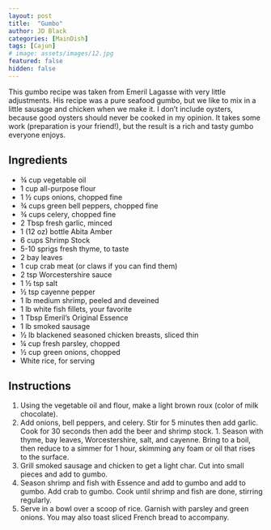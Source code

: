 ```yaml
---
layout: post
title:  "Gumbo"
author: JD Black
categories: [MainDish]
tags: [Cajun]
# image: assets/images/12.jpg
featured: false
hidden: false
---
```


This gumbo recipe was taken from Emeril Lagasse with very little adjustments.  His recipe was a pure seafood gumbo, but we like to mix in a little sausage and chicken when we make it.  I don’t include oysters, because good oysters should never be cooked in my opinion.  It takes some work (preparation is your friend!), but the result is a rich and tasty gumbo everyone enjoys.

## Ingredients
- ¾ cup vegetable oil
- 1 cup all-purpose flour
- 1 ½ cups onions, chopped fine
- ¾ cups green bell peppers, chopped fine
- ¾ cups celery, chopped fine
- 2 Tbsp fresh garlic, minced
- 1 (12 oz) bottle Abita Amber
- 6 cups Shrimp Stock
- 5-10 sprigs fresh thyme, to taste
- 2 bay leaves
- 1 cup crab meat (or claws if you can find them)
- 2 tsp Worcestershire sauce
- 1 ½ tsp salt
- ½ tsp cayenne pepper
- 1 lb medium shrimp, peeled and deveined
- 1 lb white fish fillets, your favorite
- 1 Tbsp Emeril’s Original Essence
- 1 lb smoked sausage
- ½ lb blackened seasoned chicken breasts, sliced thin
- ¼ cup fresh parsley, chopped
- ½ cup green onions, chopped
- White rice, for serving

## Instructions
1. Using the vegetable oil and flour, make a light brown roux (color of milk chocolate).
1. Add onions, bell peppers, and celery.  Stir for 5 minutes then add garlic.  Cook for 30 seconds then add the beer and shrimp stock.  1. Season with thyme, bay leaves, Worcestershire, salt, and cayenne.  Bring to a boil, then reduce to a simmer for 1 hour, skimming any foam or oil that rises to the surface.
1. Grill smoked sausage and chicken to get a light char.  Cut into small pieces and add to gumbo.
1. Season shrimp and fish with Essence and add to gumbo and add to gumbo.  Add crab to gumbo.  Cook until shrimp and fish are done, stirring regularly.
1. Serve in a bowl over a scoop of rice.  Garnish with parsley and green onions.  You may also toast sliced French bread to accompany.






